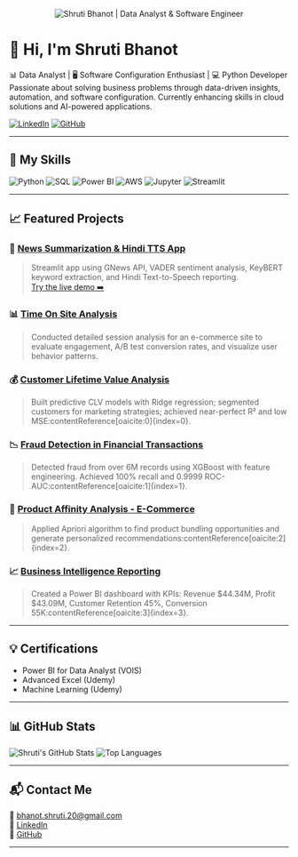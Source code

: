 <p align="center">
  <img src="https://github.com/Shuzi20/Shuzi20/assets/banner-image.png" alt="Shruti Bhanot | Data Analyst & Software Engineer" />
</p>

# 👋 Hi, I'm Shruti Bhanot

📊 Data Analyst | 🖥️ Software Configuration Enthusiast | 💻 Python Developer  
Passionate about solving business problems through data-driven insights, automation, and software configuration. Currently enhancing skills in cloud solutions and AI-powered applications.

[![LinkedIn](https://img.shields.io/badge/LinkedIn-Shruti%20Bhanot-blue?style=for-the-badge&logo=linkedin)](https://www.linkedin.com/in/shruti-bhanot/) 
[![GitHub](https://img.shields.io/badge/GitHub-Shuzi20-black?style=for-the-badge&logo=github)](https://github.com/Shuzi20)

---

## 🚀 My Skills

![Python](https://img.shields.io/badge/Python-3776AB?style=for-the-badge&logo=python&logoColor=white)
![SQL](https://img.shields.io/badge/SQL-4479A1?style=for-the-badge&logo=postgresql&logoColor=white)
![Power BI](https://img.shields.io/badge/PowerBI-F2C811?style=for-the-badge&logo=powerbi&logoColor=black)
![AWS](https://img.shields.io/badge/AWS-232F3E?style=for-the-badge&logo=amazonaws&logoColor=white)
![Jupyter](https://img.shields.io/badge/Jupyter-F37626?style=for-the-badge&logo=jupyter&logoColor=white)
![Streamlit](https://img.shields.io/badge/Streamlit-FF4B4B?style=for-the-badge&logo=streamlit&logoColor=white)

---

## 📈 Featured Projects

### 📰 [News Summarization & Hindi TTS App](https://github.com/Shuzi20/News-Summarization-Hindi-TTS-App)
> Streamlit app using GNews API, VADER sentiment analysis, KeyBERT keyword extraction, and Hindi Text-to-Speech reporting.  
[Try the live demo ➡️](https://huggingface.co/spaces/Shuzi24/News_Summarization_and_Hindi_TTS_App)

### 📊 [Time On Site Analysis](https://github.com/Shuzi20/Time-on-site-analysis)
> Conducted detailed session analysis for an e-commerce site to evaluate engagement, A/B test conversion rates, and visualize user behavior patterns.

### 💰 [Customer Lifetime Value Analysis](https://github.com/Shuzi20/Customer-Life-Time-Value---E-Commerce-Sector)
> Built predictive CLV models with Ridge regression; segmented customers for marketing strategies; achieved near-perfect R² and low MSE:contentReference[oaicite:0]{index=0}.

### 📉 [Fraud Detection in Financial Transactions](https://github.com/Shuzi20/Fraud-Detection-in-Financial-Transaction)
> Detected fraud from over 6M records using XGBoost with feature engineering. Achieved 100% recall and 0.9999 ROC-AUC:contentReference[oaicite:1]{index=1}.

### 🛒 [Product Affinity Analysis - E-Commerce](https://github.com/Shuzi20/Product-Affinity-Analysis---E-Commerce-sector)
> Applied Apriori algorithm to find product bundling opportunities and generate personalized recommendations:contentReference[oaicite:2]{index=2}.

### 📈 [Business Intelligence Reporting](https://github.com/Shuzi20/Business-Intelligence-Reporting)
> Created a Power BI dashboard with KPIs: Revenue $44.34M, Profit $43.09M, Customer Retention 45%, Conversion 55K:contentReference[oaicite:3]{index=3}.

---

## 💡 Certifications

- Power BI for Data Analyst (VOIS)
- Advanced Excel (Udemy)
- Machine Learning (Udemy)

---

## 📊 GitHub Stats

![Shruti's GitHub Stats](https://github-readme-stats.vercel.app/api?username=Shuzi20&show_icons=true&theme=radical)
![Top Languages](https://github-readme-stats.vercel.app/api/top-langs/?username=Shuzi20&layout=compact&theme=radical)

---

## 📬 Contact Me

📧 [bhanot.shruti.20@gmail.com](mailto:bhanot.shruti.20@gmail.com)  
🔗 [LinkedIn](https://www.linkedin.com/in/shruti-bhanot/)  
🐙 [GitHub](https://github.com/Shuzi20)

---

